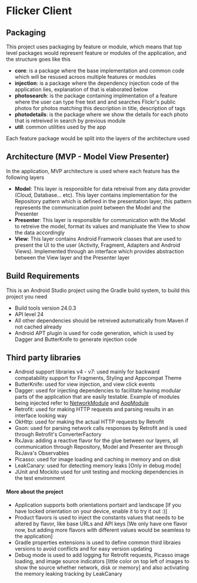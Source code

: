 # Flicker Client

## Packaging

This project uses packaging by feature or module, which means that top level packages would represent feature or modules of the application, and the structure goes like this

- **core**: is a package where the base implementation and common code which will be resused acroos multiple features or modules
- **injection**: is a package where the dependency injection code of the application lies, explanation of that is elaborated below
- **photosearch**: is the package containing implmentation of a feature where the user can type free text and and searches Flickr's public photos for photos matching this description in title, description of tags
- **photodetails**: is the package where we show the details for each photo that is retreived in search by previous module
- **util**: common utilities used by the app

Each feature package would be split into the layers of the architecture used

## Architecture (MVP - Model View Presenter)
In the application, MVP architecture is used where each feature has the following layers

- **Model**: This layer is responsible for data retreival from any data provider (Cloud, Database... etc). This layer contains implementation for the Repository pattern which is defined in the presentation layer, this pattern represents the communication point between the Model and the Presenter
- **Presenter**: This layer is responsible for communication with the Model to retreive the model, format its values and manipluate the View to show the data accordingly
- **View**: This layer contains Android Framwork classes that are used to present the UI to the user (Activity, Fragment, Adapters and Android Views). Implemented through an interface which provides abstraction between the View layer and the Presenter layer

## Build Requirements
This is an Android Studio project using the Gradle build system, to build this project you need
- Build tools version 24.0.3
- API level 24
- All other dependencies should be retreived automatically from Maven if not cached already
- Android APT plugin is used for code generation, which is used by Dagger and ButterKnife to generate injection code

## Third party libraries
- Android support libraries v4 - v7: used mainly for backward compatability support for Fragments, Styling and Appcompat Theme
- ButterKnife: used for view injection, and view click events
- Dagger: used for injecting dependencies to facilitate having modular parts of the application that are easily testable. Example of modules being injected refer to [NetworkModule](https://github.com/melmorabea/Flicker_Client/blob/develop/app/src/main/java/com/mobiquity/flicker/injection/network/NetworkModule.java) and [AppModule](https://github.com/melmorabea/Flicker_Client/blob/develop/app/src/main/java/com/mobiquity/flicker/injection/AppModule.java)
- Retrofit: used for making HTTP requests and parsing results in an interface looking way
- OkHttp: used for making the actual HTTP requests by Retrofit
- Gson: used for parsing network calls responses by Retrofit and is used through Retrofit's ConverterFactory
- RxJava: adding a reactive flavor for the glue between our layers, all communication through Repository, Model and Presenter are through RxJava's Observables
- Picasso: used for image loading and caching in memory and on disk
- LeakCanary: used for detecting memory leaks [Only in debug mode]
- JUnit and Mockito used for unit testing and mocking dependencies in the test environment

#### More about the project
- Application supports both orientations portairt and landscape [If you have locked orientation on your device, enable it to try it out :)]
- Product flavors is used to inject the constants values that needs to be altered by flavor, like base URLs and API keys [We only have one flavor now, but adding more flavors with different values would be seamless to the application]
- Gradle properties extensions is used to define common third libraies versions to avoid conflicts and for easy version updating
- Debug mode is used to add logging for Retrofit requests, Picasso image loading, and image source indicators [little color on top left of images to show the source whether network, disk or memory] and also activiating the memory leaking tracking by LeakCanary
